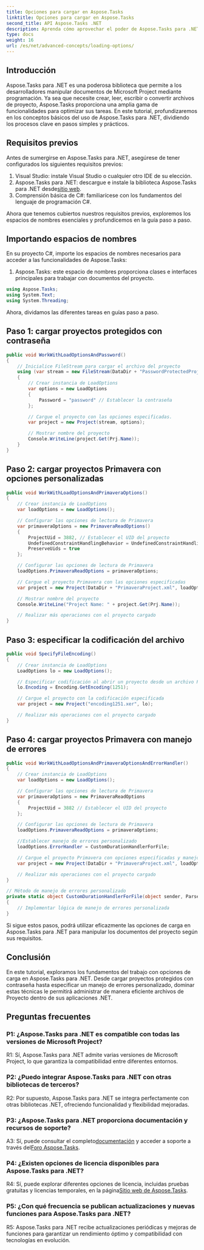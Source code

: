 ```yaml
---
title: Opciones para cargar en Aspose.Tasks
linktitle: Opciones para cargar en Aspose.Tasks
second_title: API Aspose.Tasks .NET
description: Aprenda cómo aprovechar el poder de Aspose.Tasks para .NET para administrar de manera eficiente documentos de Microsoft Project con una guía paso a paso.
type: docs
weight: 16
url: /es/net/advanced-concepts/loading-options/
---
```

## Introducción

Aspose.Tasks para .NET es una poderosa biblioteca que permite a los desarrolladores manipular documentos de Microsoft Project mediante programación. Ya sea que necesite crear, leer, escribir o convertir archivos de proyecto, Aspose.Tasks proporciona una amplia gama de funcionalidades para optimizar sus tareas. En este tutorial, profundizaremos en los conceptos básicos del uso de Aspose.Tasks para .NET, dividiendo los procesos clave en pasos simples y prácticos.

## Requisitos previos

Antes de sumergirse en Aspose.Tasks para .NET, asegúrese de tener configurados los siguientes requisitos previos:

1. Visual Studio: instale Visual Studio o cualquier otro IDE de su elección.
2.  Aspose.Tasks para .NET: descargue e instale la biblioteca Aspose.Tasks para .NET desde[sitio web](https://releases.aspose.com/tasks/net/).
3. Comprensión básica de C#: familiarícese con los fundamentos del lenguaje de programación C#.

Ahora que tenemos cubiertos nuestros requisitos previos, exploremos los espacios de nombres esenciales y profundicemos en la guía paso a paso.

## Importando espacios de nombres

En su proyecto C#, importe los espacios de nombres necesarios para acceder a las funcionalidades de Aspose.Tasks:

1. Aspose.Tasks: este espacio de nombres proporciona clases e interfaces principales para trabajar con documentos del proyecto.

```csharp
using Aspose.Tasks;
using System.Text;
using System.Threading;
```

Ahora, dividamos las diferentes tareas en guías paso a paso.

## Paso 1: cargar proyectos protegidos con contraseña

```csharp
public void WorkWithLoadOptionsAndPassword()
{
    // Inicialice FileStream para cargar el archivo del proyecto
    using (var stream = new FileStream(DataDir + "PasswordProtectedProject.mpp", FileMode.Open))
    {
        // Crear instancia de LoadOptions
        var options = new LoadOptions
        {
            Password = "password" // Establecer la contraseña
        };

        // Cargue el proyecto con las opciones especificadas.
        var project = new Project(stream, options);

        // Mostrar nombre del proyecto
        Console.WriteLine(project.Get(Prj.Name));
    }
}
```

## Paso 2: cargar proyectos Primavera con opciones personalizadas

```csharp
public void WorkWithLoadOptionsAndPrimaveraOptions()
{
    // Crear instancia de LoadOptions
    var loadOptions = new LoadOptions();

    // Configurar las opciones de lectura de Primavera
    var primaveraOptions = new PrimaveraReadOptions()
    {
        ProjectUid = 3882, // Establecer el UID del proyecto
        UndefinedConstraintHandlingBehavior = UndefinedConstraintHandlingBehavior.None,
        PreserveUids = true
    };

    // Configurar las opciones de lectura de Primavera
    loadOptions.PrimaveraReadOptions = primaveraOptions;

    // Cargue el proyecto Primavera con las opciones especificadas
    var project = new Project(DataDir + "PrimaveraProject.xml", loadOptions);

    // Mostrar nombre del proyecto
    Console.WriteLine("Project Name: " + project.Get(Prj.Name));

    // Realizar más operaciones con el proyecto cargado
}
```

## Paso 3: especificar la codificación del archivo

```csharp
public void SpecifyFileEncoding()
{
    // Crear instancia de LoadOptions
    LoadOptions lo = new LoadOptions();

    // Especificar codificación al abrir un proyecto desde un archivo Primavera XER
    lo.Encoding = Encoding.GetEncoding(1251);

    // Cargue el proyecto con la codificación especificada
    var project = new Project("encoding1251.xer", lo);

    // Realizar más operaciones con el proyecto cargado
}
```

## Paso 4: cargar proyectos Primavera con manejo de errores

```csharp
public void WorkWithLoadOptionsAndPrimaveraOptionsAndErrorHandler()
{
    // Crear instancia de LoadOptions
    var loadOptions = new LoadOptions();

    // Configurar las opciones de lectura de Primavera
    var primaveraOptions = new PrimaveraReadOptions
    {
        ProjectUid = 3882 // Establecer el UID del proyecto
    };

    // Configurar las opciones de lectura de Primavera
    loadOptions.PrimaveraReadOptions = primaveraOptions;

    //Establecer manejo de errores personalizado
    loadOptions.ErrorHandler = CustomDurationHandlerForFile;

    // Cargue el proyecto Primavera con opciones especificadas y manejo de errores.
    var project = new Project(DataDir + "PrimaveraProject.xml", loadOptions);

    // Realizar más operaciones con el proyecto cargado
}

// Método de manejo de errores personalizado
private static object CustomDurationHandlerForFile(object sender, ParseErrorArgs args)
{
    // Implementar lógica de manejo de errores personalizada
}
```

Si sigue estos pasos, podrá utilizar eficazmente las opciones de carga en Aspose.Tasks para .NET para manipular los documentos del proyecto según sus requisitos.

## Conclusión

En este tutorial, exploramos los fundamentos del trabajo con opciones de carga en Aspose.Tasks para .NET. Desde cargar proyectos protegidos con contraseña hasta especificar un manejo de errores personalizado, dominar estas técnicas le permitirá administrar de manera eficiente archivos de Proyecto dentro de sus aplicaciones .NET.

## Preguntas frecuentes

### P1: ¿Aspose.Tasks para .NET es compatible con todas las versiones de Microsoft Project?

R1: Sí, Aspose.Tasks para .NET admite varias versiones de Microsoft Project, lo que garantiza la compatibilidad entre diferentes entornos.

### P2: ¿Puedo integrar Aspose.Tasks para .NET con otras bibliotecas de terceros?

R2: Por supuesto, Aspose.Tasks para .NET se integra perfectamente con otras bibliotecas .NET, ofreciendo funcionalidad y flexibilidad mejoradas.

### P3: ¿Aspose.Tasks para .NET proporciona documentación y recursos de soporte?

 A3: Sí, puede consultar el completo[documentación](https://reference.aspose.com/tasks/net/) y acceder a soporte a través del[Foro Aspose.Tasks](https://forum.aspose.com/c/tasks/15).

### P4: ¿Existen opciones de licencia disponibles para Aspose.Tasks para .NET?

 R4: Sí, puede explorar diferentes opciones de licencia, incluidas pruebas gratuitas y licencias temporales, en la página[Sitio web de Aspose.Tasks](https://purchase.aspose.com/buy).

### P5: ¿Con qué frecuencia se publican actualizaciones y nuevas funciones para Aspose.Tasks para .NET?

R5: Aspose.Tasks para .NET recibe actualizaciones periódicas y mejoras de funciones para garantizar un rendimiento óptimo y compatibilidad con tecnologías en evolución.
